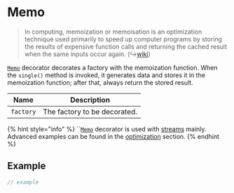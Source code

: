 # Memo

> In computing, memoization or memoisation is an optimization technique used primarily to speed up computer programs by storing the results of expensive function calls and returning the cached result when the same inputs occur again. (↪[wiki](https://en.wikipedia.org/wiki/Memoization))

[`Memo`](memo.md) decorator decorates a factory with the memoization function. When the `single()` method is invoked, it generates data and stores it in the memoization function; after that, always return the stored result.

| Name      | Description                  |
| --------- | ---------------------------- |
| `factory` | The factory to be decorated. |

{% hint style="info" %}
``[`Memo`](memo.md) decorator is used with [streams](../../streams/) mainly. Advanced examples can be found in the [optimization](../../../fundamentals/optimization.md) section.
{% endhint %}

## Example

```typescript
// example
```
